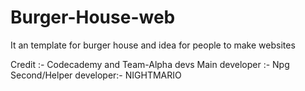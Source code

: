 # Burger-House-web
It an template for burger house and idea for people to make websites 


Credit :- Codecademy and Team-Alpha devs 
Main developer :- Npg
Second/Helper developer:- NIGHTMARIO
